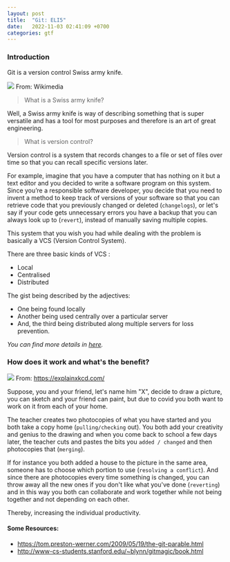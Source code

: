 ```yaml
---
layout: post
title:  "Git: ELI5"
date:   2022-11-03 02:41:09 +0700
categories: gtf
---
```




### Introduction

Git is a version control Swiss army knife.

![](https://upload.wikimedia.org/wikipedia/commons/1/10/Swiss_army_knife_open%2C_2012-%2801%29.jpg)
From: Wikimedia

> What is a Swiss army knife?

Well, a Swiss army knife is way of describing something that is super versatile and has a tool for most purposes and therefore is an art of great engineering.

> What is version control?

Version control is a system that records changes to a file or set of files over time so that you can recall specific versions later.


For example, imagine that you have a computer that has nothing on it but a text editor and you decided to write a software program on this system. Since you’re a responsible software developer, you decide that you need to invent a method to keep track of versions of your software so that you can retrieve code that you previously changed or deleted (`changelogs`), or let's say if your code gets unnecessary errors you have a backup that you can always look up to (`revert`), instead of manually saving multiple copies.

This system that you wish you had while dealing with the problem is basically a VCS (Version Control System).

There are three basic kinds of VCS :
- Local
- Centralised
- Distributed

The gist being described by the adjectives:  
+ One being found locally
+ Another being used centrally over a particular server
+ And, the third being distributed along multiple servers for loss prevention.

_You can find more details in [here](https://git-scm.com/book/en/v2/Getting-Started-About-Version-Control)._

### How does it work and what's the benefit?

![](https://explainxkcd.com/wiki/images/4/4d/git.png)
    From: https://explainxkcd.com/


Suppose, you and your friend, let's name him "X", decide to draw a picture, you can sketch and your friend can paint, but due to covid you both want to work on it from each of your home. 

The teacher creates two photocopies of what you have started and you both take a copy home (`pulling/checking` out). You both add your creativity and genius to the drawing and when you come back to school a few days later, the teacher cuts and pastes the bits you `added / changed` and then photocopies that (`merging`). 

If for instance you both added a house to the picture in the same area, someone has to choose which portion to use (`resolving a conflict`). And since there are photocopies every time something is changed, you can throw away all the new ones if you don't like what you've done (`reverting`) and in this way you both can collaborate and work together while not being together and not depending on each other.

Thereby, increasing the individual productivity.

#### Some Resources:

- https://tom.preston-werner.com/2009/05/19/the-git-parable.html
- http://www-cs-students.stanford.edu/~blynn/gitmagic/book.html



